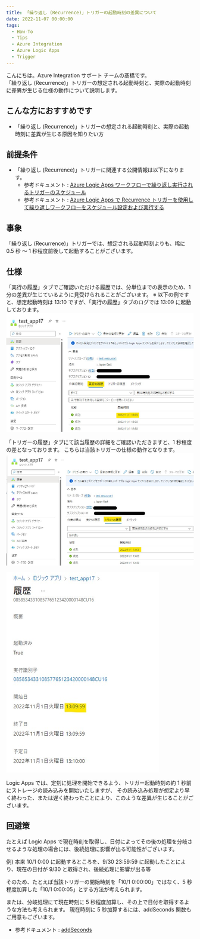 ```yaml
---
title: 「繰り返し (Recurrence)」トリガーの起動時刻の差異について
date: 2022-11-07 00:00:00
tags:
  - How-To
  - Tips
  - Azure Integration
  - Azure Logic Apps 
  - Trigger
---
```


こんにちは。Azure Integration サポート チームの髙橋です。  
「繰り返し (Recurrence)」トリガーの想定される起動時刻と、実際の起動時刻に差異が生じる仕様の動作について説明します。

## こんな方におすすめです
- 「繰り返し (Recurrence)」トリガーの想定される起動時刻と、実際の起動時刻に差異が生じる原因を知りたい方

## 前提条件
- 「繰り返し (Recurrence)」トリガーに関連する公開情報は以下になります。
  - 参考ドキュメント : [Azure Logic Apps ワークフローで繰り返し実行されるトリガーのスケジュール](https://learn.microsoft.com/ja-jp/azure/logic-apps/concepts-schedule-automated-recurring-tasks-workflows)
  - 参考ドキュメント : [Azure Logic Apps で Recurrence トリガーを使用して繰り返しワークフローをスケジュール設定および実行する](https://learn.microsoft.com/ja-jp/azure/connectors/connectors-native-recurrence?tabs=consumption)


## 事象
「繰り返し (Recurrence)」トリガーでは、想定される起動時刻よりも、稀に 0.5 秒 ～ 1 秒程度前後して起動することがございます。

## 仕様
「実行の履歴」タブでご確認いただける履歴では、分単位までの表示のため、1 分の差異が生じているように見受けられることがございます。
※ 以下の例ですと、想定起動時刻は 13:10 ですが、「実行の履歴」タブのログでは 13:09 に起動しております。
![](./ScheduleTriggerStrattime/runHistory.jpg)

「トリガーの履歴」タブにて該当履歴の詳細をご確認いただきますと、1 秒程度の差となっております。
こちらは当該トリガーの仕様の動作となります。
![](./ScheduleTriggerStrattime/triggerHistory1.jpg)

![](./ScheduleTriggerStrattime/triggerHistory2.jpg)

Logic Apps では、定刻に処理を開始できるよう、トリガー起動時刻の約 1 秒前にストレージの読み込みを開始いたしますが、
その読み込み処理が想定より早く終わった、または遅く終わったことにより、このような差異が生じることがございます。

## 回避策
たとえば Logic Apps で現在時刻を取得し、日付によってその後の処理を分岐させるような処理の場合には、後続処理に影響が出る可能性がございます。

例) 本来 10/1 0:00 に起動するところを、9/30 23:59:59 に起動したことにより、現在の日付が 9/30 と取得され、後続処理に影響が出る等

そのため、たとえば当該トリガーの開始時刻を「10/1 0:00:00」ではなく、5 秒程度加算した「10/1 0:00:05」とする方法が考えられます。

または、分岐処理にて現在時刻に 5 秒程度加算し、その上で日付を取得するような方法も考えられます。
現在時刻に 5 秒加算するには、addSeconds 関数もご用意もございます。
- 参考ドキュメント : [addSeconds](https://learn.microsoft.com/ja-jp/azure/logic-apps/workflow-definition-language-functions-reference#addSeconds)

